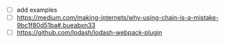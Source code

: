 - [ ] add examples
- [ ] https://medium.com/making-internets/why-using-chain-is-a-mistake-9bc1f80d51ba#.bueabxn33
- [ ] https://github.com/lodash/lodash-webpack-plugin
